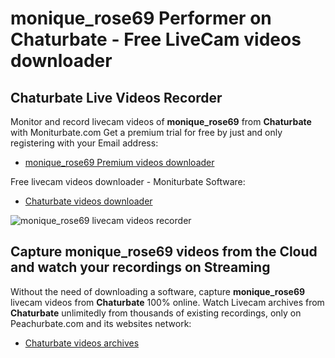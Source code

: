 # monique_rose69 Performer on Chaturbate - Free LiveCam videos downloader

## Chaturbate Live Videos Recorder

Monitor and record livecam videos of **monique_rose69** from **Chaturbate** with Moniturbate.com
Get a premium trial for free by just and only registering with your Email address:
* [monique_rose69 Premium videos downloader](https://moniturbate.com/request-demo-licence-key.html)

Free livecam videos downloader - Moniturbate Software:
* [Chaturbate videos downloader](https://moniturbate.com/moniturbate-download-software.html)

![monique_rose69 livecam videos recorder](https://peachurnet.com/templates/moniturbate-software.png)


## Capture monique_rose69 videos from the Cloud and watch your recordings on Streaming

Without the need of downloading a software, capture **monique_rose69** livecam videos from **Chaturbate** 100% online.
Watch Livecam archives from **Chaturbate** unlimitedly from thousands of existing recordings, only on Peachurbate.com and its websites network:
* [Chaturbate videos archives](https://peachurnet.com/)